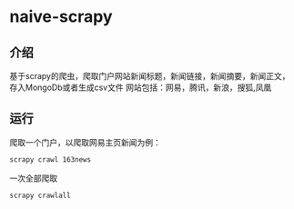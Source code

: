 # naive-scrapy
## 介绍
基于scrapy的爬虫，爬取门户网站新闻标题，新闻链接，新闻摘要，新闻正文，存入MongoDb或者生成csv文件
网站包括：网易，腾讯，新浪，搜狐,凤凰
## 运行
爬取一个门户，以爬取网易主页新闻为例：
```bash
scrapy crawl 163news
```
一次全部爬取
```bash
scrapy crawlall
```
